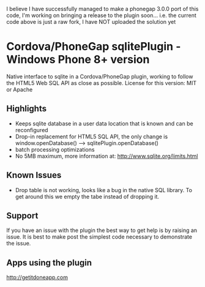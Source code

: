 I believe I have successfully managed to make a phonegap 3.0.0 port of this code, I'm working on bringing a release to the plugin soon... i.e. the current code above is just a raw fork, I have NOT uploaded the solution yet


# Cordova/PhoneGap sqlitePlugin - Windows Phone 8+ version

Native interface to sqlite in a Cordova/PhoneGap plugin, working to follow the HTML5 Web SQL API as close as possible.
License for this version: MIT or Apache

## Highlights

 - Keeps sqlite database in a user data location that is known and can be reconfigured
 - Drop-in replacement for HTML5 SQL API, the only change is window.openDatabase() --> sqlitePlugin.openDatabase()
 - batch processing optimizations
 - No 5MB maximum, more information at: http://www.sqlite.org/limits.html

## Known Issues

 - Drop table is not working, looks like a bug in the native SQL library. To get around this we empty the tabe instead of dropping it.

## Support

If you have an issue with the plugin the best way to get help is by raising an issue. It is best to make post the simplest code necessary to demonstrate the issue.

## Apps using the plugin

http://getitdoneapp.com
